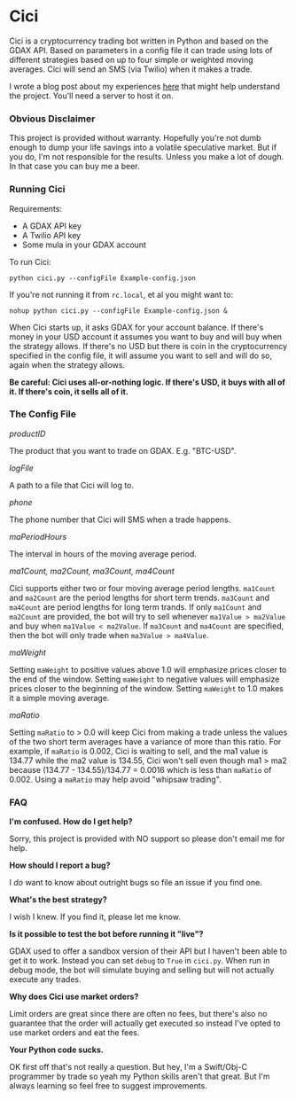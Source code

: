 # Cici

Cici is a cryptocurrency trading bot written in Python and based on the GDAX API. Based on parameters in a config file it can trade using lots of different strategies based on up to four simple or weighted moving averages. Cici will send an SMS (via Twilio) when it makes a trade.

I wrote a blog post about my experiences [here](https://blog.madebywindmill.com/my-foray-into-algorithmic-crypto-trading-beac9113de36) that might help understand the project. You'll need a server to host it on.

### Obvious Disclaimer
This project is provided without warranty. Hopefully you're not dumb enough to dump your life savings into a volatile speculative market. But if you do, I'm not responsible for the results. Unless you make a lot of dough. In that case you can buy me a beer.

### Running Cici

Requirements:
* A GDAX API key
* A Twilio API key
* Some mula in your GDAX account

To run Cici:

`python cici.py --configFile Example-config.json`

If you're not running it from `rc.local`, et al you might want to:

`nohup python cici.py --configFile Example-config.json &`

When Cici starts up, it asks GDAX for your account balance. If there's money in your USD account it assumes you want to buy and will buy when the strategy allows. If there's no USD but there is coin in the cryptocurrency specified in the config file, it will assume you want to sell and will do so, again when the strategy allows.

**Be careful: Cici uses all-or-nothing logic. If there's USD, it buys with all of it. If there's coin, it sells all of it.**

### The Config File

_productID_

The product that you want to trade on GDAX. E.g. "BTC-USD".

_logFile_

A path to a file that Cici will log to.

_phone_

The phone number that Cici will SMS when a trade happens.

_maPeriodHours_

The interval in hours of the moving average period.

_ma1Count, ma2Count, ma3Count, ma4Count_

Cici supports either two or four moving average period lengths. `ma1Count` and `ma2Count` are the period lengths for short term trends. `ma3Count` and `ma4Count` are period lengths for long term trands. If only `ma1Count` and `ma2Count` are provided, the bot will try to sell whenever `ma1Value > ma2Value` and buy when `ma1Value < ma2Value`. If `ma3Count` and `ma4Count` are specified, then the bot will only trade when `ma3Value > ma4Value`.

_maWeight_

Setting `maWeight` to positive values above 1.0 will emphasize prices closer to the end of the window. Setting `maWeight` to negative values will emphasize prices closer to the beginning of the window. Setting `maWeight` to 1.0 makes it a simple moving average.

_maRatio_

Setting `maRatio` to > 0.0 will keep Cici from making a trade unless the values of the two short term averages have a variance of more than this ratio. For example, if `maRatio` is 0.002, Cici is waiting to sell, and the ma1 value is 134.77 while the ma2 value is 134.55, Cici won't sell even though ma1 > ma2 because (134.77 - 134.55)/134.77 = 0.0016 which is less than `maRatio` of 0.002. Using a `maRatio` may help avoid "whipsaw trading".

### FAQ

**I'm confused. How do I get help?**

Sorry, this project is provided with NO support so please don't email me for help.

**How should I report a bug?**

I _do_ want to know about outright bugs so file an issue if you find one.

**What's the best strategy?**

I wish I knew. If you find it, please let me know.

**Is it possible to test the bot before running it "live"?**

GDAX used to offer a sandbox version of their API but I haven't been able to get it to work. Instead you can set `debug` to `True` in `cici.py`. When run in debug mode, the bot will simulate buying and selling but will not actually execute any trades.

**Why does Cici use market orders?**

Limit orders are great since there are often no fees, but there's also no guarantee that the order will actually get executed so instead I've opted to use market orders and eat the fees.

**Your Python code sucks.**

OK first off that's not really a question. But hey, I'm a Swift/Obj-C programmer by trade so yeah my Python skills aren't that great. But I'm always learning so feel free to suggest improvements.